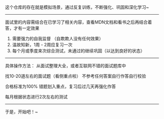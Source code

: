 这个仓库的存在就是模拟场景，通过反复训练，不断强化、巩固和深化学习~

---

面试里的内容需结合在已学习了相关内容，查看MDN文档和看书之后再结合着答，才有一定效果

1. 需要强力的自我监督 （自欺欺人没有任何效果）
2. 温故知新，1周 - 2周应复习一次
3. 每个月或季度来次综合测试，未通过的继续巩固（以达到良好的状态）

---

具体操作方法： 从面试整理大全，或者互联网不错的面试题库中

找10-20道左右的面试题（看侧重点啦） 不参考任何答案自行作答自行校验

合格标准为100% 错题划入重点，复习后过几天再强化作答

每月根据状态进行2次左右的测试

---

于是，开始吧！~
